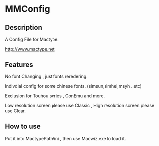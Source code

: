# MMConfig

## Description

A Config File for Mactype.

http://www.mactype.net

## Features

No font Changing , just fonts reredering.

Indivdial config for some chinese fonts. (simsun,simhei,msyh ..etc)

Exclusion for Touhou series , ConEmu and more.

Low resolution screen please use Classic , High resolution screen please use Clear.

## How to use

Put it into MactypePath/ini  , then use Macwiz.exe to load it.

